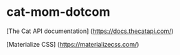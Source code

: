 # cat-mom-dotcom

[The Cat API documentation] (https://docs.thecatapi.com/)

[Materialize CSS] (https://materializecss.com/)
